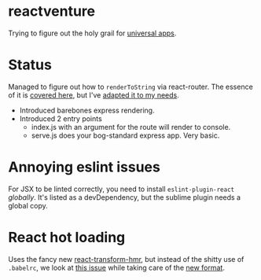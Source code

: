 # reactventure

Trying to figure out the holy grail for [universal apps][1].

# Status

Managed to figure out how to `renderToString` via react-router. The essence of it is [covered here][2], but I've [adapted it to my needs][3].

* Introduced barebones express rendering.
* Introduced 2 entry points
  * index.js with an argument for the route will render to console.
  * serve.js does your bog-standard express app. Very basic.

# Annoying eslint issues

For JSX to be linted correctly, you need to install `eslint-plugin-react` _globally_. It's listed as a devDependency, but the sublime plugin needs a global copy.

# React hot loading

Uses the fancy new [react-transform-hmr][rhl1], but instead of the shitty use of `.babelrc`, we look at [this issue][rhl2] while taking care of the [new format][rhl3].


[1]: https://medium.com/@ghengeveld/isomorphism-vs-universal-javascript-4b47fb481beb
[2]: https://github.com/rackt/react-router/blob/master/docs/guides/advanced/ServerRendering.md
[3]: src/server/render.js

[rhl1]: https://github.com/gaearon/react-transform-hmr
[rhl2]: https://github.com/gaearon/react-transform-hmr/issues/5
[rhl3]: https://github.com/gaearon/babel-plugin-react-transform
